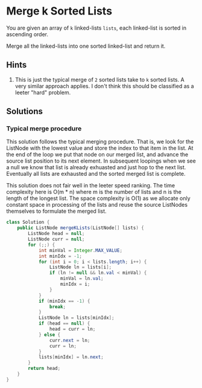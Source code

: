 # Merge k Sorted Lists

You are given an array of `k` linked-lists `lists`, each linked-list is sorted
in ascending order.

Merge all the linked-lists into one sorted linked-list and return it.

## Hints

1. This is just the typical merge of `2` sorted lists take to `k` sorted lists.
   A very similar approach applies. I don't think this should be classified as
   a leeter "hard" problem.

## Solutions

### Typical merge procedure

This solution follows the typical merging procedure. That is, we look for the
ListNode with the lowest value and store the index to that item in the list.
At the end of the loop we put that node on our merged list, and advance the
source list position to its next element. In subsequent loopings when we see
a null we know that list is already exhuasted and just hop to the next list.
Eventually all lists are exhausted and the sorted merged list is complete.

This solution does not fair well in the leeter speed ranking. The time
complexity here is O(m * n) where m is the number of lists and n is the length
of the longest list. The space complexity is O(1) as we allocate only constant
space in processing of the lists and reuse the source ListNodes themselves to
formulate the merged list.

```java
class Solution {
    public ListNode mergeKLists(ListNode[] lists) {
        ListNode head = null;
        ListNode curr = null;
        for (;;) {
            int minVal = Integer.MAX_VALUE;
            int minIdx = -1;
            for (int i = 0; i < lists.length; i++) {
                ListNode ln = lists[i];
                if (ln != null && ln.val < minVal) {
                    minVal = ln.val;
                    minIdx = i;
                }
            }
            if (minIdx == -1) {
                break;
            }
            ListNode ln = lists[minIdx];
            if (head == null) {
                head = curr = ln;
            } else {
                curr.next = ln;
                curr = ln;
            }
            lists[minIdx] = ln.next;
        }
        return head;
    }
}
```
